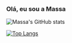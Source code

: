 ### Olá, eu sou a Massa

![Massa's GitHub stats](https://github-readme-stats.vercel.app/api?username=mdmassa&show_icons=true&theme=gruvbox)

[![Top Langs](https://github-readme-stats.vercel.app/api/top-langs/?username=mdmassa&layout=compact&show_icons=true&theme=gruvbox)](https://github.com/mdmassa/github-readme-stats)
